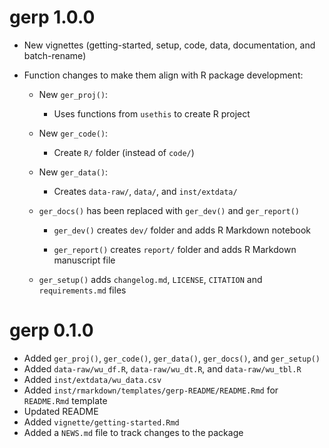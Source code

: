 # gerp 1.0.0

* New vignettes (getting-started, setup, code, data, documentation, and batch-rename) 

* Function changes to make them align with R package development:

  * New `ger_proj()`:

    - Uses functions from `usethis` to create R project

  * New `ger_code()`:
  
      - Create `R/` folder (instead of `code/`)
      
  * New `ger_data()`: 
  
      - Creates `data-raw/`, `data/`, and `inst/extdata/`
      
  * `ger_docs()` has been replaced with `ger_dev()` and `ger_report()`
    
      - `ger_dev()` creates `dev/` folder and adds R Markdown notebook  
      
      - `ger_report()` creates `report/` folder and adds R Markdown manuscript file
      
  * `ger_setup()` adds `changelog.md`, `LICENSE`, `CITATION` and `requirements.md` files

# gerp 0.1.0

* Added `ger_proj()`, `ger_code()`, `ger_data()`, `ger_docs()`, and `ger_setup()`   
* Added `data-raw/wu_df.R`, `data-raw/wu_dt.R`, and `data-raw/wu_tbl.R`  
* Added `inst/extdata/wu_data.csv`  
* Added `inst/rmarkdown/templates/gerp-README/README.Rmd` for `README.Rmd` template
* Updated README  
* Added `vignette/getting-started.Rmd`  
* Added a `NEWS.md` file to track changes to the package  
